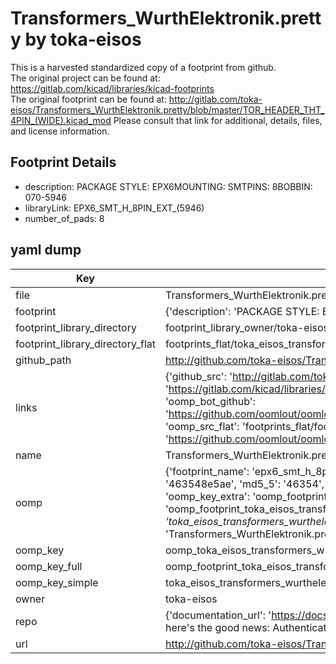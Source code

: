 # Transformers_WurthElektronik.pretty by toka-eisos  
This is a harvested standardized copy of a footprint from github.  
The original project can be found at:  
https://gitlab.com/kicad/libraries/kicad-footprints  
The original footprint can be found at:
http://gitlab.com/toka-eisos/Transformers_WurthElektronik.pretty/blob/master/TOR_HEADER_THT_4PIN_(WIDE).kicad_mod
Please consult that link for additional, details, files, and license information.  
## Footprint Details
* description: PACKAGE STYLE: EPX6MOUNTING: SMTPINS: 8BOBBIN: 070-5946  
* libraryLink: EPX6_SMT_H_8PIN_EXT_(5946)  
* number_of_pads: 8  
## yaml dump  
| Key | Value |  
| --- | --- |  
| file | Transformers_WurthElektronik.pretty/EPX6_SMT_H_8PIN_EXT_(5946).kicad_mod |  
| footprint | {'description': 'PACKAGE STYLE: EPX6MOUNTING: SMTPINS: 8BOBBIN: 070-5946', 'libraryLink': 'EPX6_SMT_H_8PIN_EXT_(5946)', 'number_of_pads': 8} |  
| footprint_library_directory | footprint_library_owner/toka-eisos_Transformers_WurthElektronik.pretty |  
| footprint_library_directory_flat | footprints_flat/toka_eisos_transformers_wurthelektronik_epx6_smt_h_8pin_ext_(5946)/working |  
| github_path | http://github.com/toka-eisos/Transformers_WurthElektronik.pretty/blob/master/EPX6_SMT_H_8PIN_EXT_(5946).kicad_mod |  
| links | {'github_src': 'http://gitlab.com/toka-eisos/Transformers_WurthElektronik.pretty/blob/master/TOR_HEADER_THT_4PIN_(WIDE).kicad_mod', 'github_src_repo': 'https://gitlab.com/kicad/libraries/kicad-footprints', 'oomp_bot': 'footprints/toka_eisos_transformers_wurthelektronik_epx6_smt_h_8pin_ext_(5946)/working', 'oomp_bot_github': 'https://github.com/oomlout/oomlout_oomp_footprint_bot/tree/main/footprints/toka_eisos_transformers_wurthelektronik_epx6_smt_h_8pin_ext_(5946)/working', 'oomp_src_flat': 'footprints_flat/footprints_flat/toka_eisos_transformers_wurthelektronik_epx6_smt_h_8pin_ext_(5946)/working', 'oomp_src_flat_github': 'https://github.com/oomlout/oomlout_oomp_footprint_src/tree/main/footprints_flat/toka_eisos_transformers_wurthelektronik_epx6_smt_h_8pin_ext_(5946)/working'} |  
| name | Transformers_WurthElektronik.pretty |  
| oomp | {'footprint_name': 'epx6_smt_h_8pin_ext_(5946)', 'library_name': 'transformers_wurthelektronik', 'md5': '463548e5aeb4a640e6d2976b266f67b3', 'md5_10': '463548e5ae', 'md5_5': '46354', 'md5_6': '463548', 'oomp_key': 'oomp_toka_eisos_transformers_wurthelektronik_epx6_smt_h_8pin_ext_(5946)', 'oomp_key_extra': 'oomp_footprint_toka_eisos_transformers_wurthelektronik_epx6_smt_h_8pin_ext_(5946)', 'oomp_key_full': 'oomp_footprint_toka_eisos_transformers_wurthelektronik_epx6_smt_h_8pin_ext_(5946)_463548', 'oomp_key_simple': 'toka_eisos_transformers_wurthelektronik_epx6_smt_h_8pin_ext_(5946)', 'original_filename': 'Transformers_WurthElektronik.pretty/EPX6_SMT_H_8PIN_EXT_(5946).kicad_mod', 'owner_name': 'toka_eisos'} |  
| oomp_key | oomp_toka_eisos_transformers_wurthelektronik_epx6_smt_h_8pin_ext_(5946) |  
| oomp_key_full | oomp_footprint_toka_eisos_transformers_wurthelektronik_epx6_smt_h_8pin_ext_(5946) |  
| oomp_key_simple | toka_eisos_transformers_wurthelektronik_epx6_smt_h_8pin_ext_(5946) |  
| owner | toka-eisos |  
| repo | {'documentation_url': 'https://docs.github.com/rest/overview/resources-in-the-rest-api#rate-limiting', 'message': "API rate limit exceeded for 84.66.173.59. (But here's the good news: Authenticated requests get a higher rate limit. Check out the documentation for more details.)"} |  
| url | http://github.com/toka-eisos/Transformers_WurthElektronik.pretty |  

